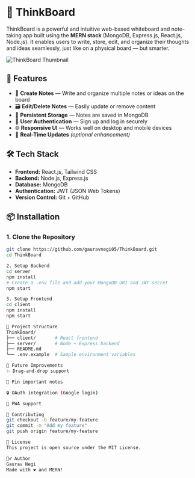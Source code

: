 # 🧠 ThinkBoard

ThinkBoard is a powerful and intuitive web-based whiteboard and note-taking app built using the **MERN stack** (MongoDB, Express.js, React.js, Node.js). It enables users to write, store, edit, and organize their thoughts and ideas seamlessly, just like on a physical board — but smarter.

![ThinkBoard Thumbnail](C:\Users\Acer\OneDrive\Desktop\gaurav-portfolio\gaurav-portfolio\public\projects)

## 🚀 Features

- 📝 **Create Notes** — Write and organize multiple notes or ideas on the board  
- 🗃️ **Edit/Delete Notes** — Easily update or remove content  
- 💾 **Persistent Storage** — Notes are saved in MongoDB  
- 👤 **User Authentication** — Sign up and log in securely  
- 🌐 **Responsive UI** — Works well on desktop and mobile devices  
- 🧩 **Real-Time Updates** *(optional enhancement)*  

## 🛠️ Tech Stack

- **Frontend:** React.js, Tailwind CSS  
- **Backend:** Node.js, Express.js  
- **Database:** MongoDB  
- **Authentication:** JWT (JSON Web Tokens)  
- **Version Control:** Git + GitHub  

## 📦 Installation

### 1. Clone the Repository

```bash
git clone https://github.com/gauravnegi05/ThinkBoard.git
cd ThinkBoard

2. Setup Backend
cd server
npm install
# Create a .env file and add your MongoDB URI and JWT secret
npm start

3. Setup Frontend
cd client
npm install
npm start

📁 Project Structure
ThinkBoard/
├── client/       # React frontend
├── server/       # Node + Express backend
├── README.md
└── .env.example  # Sample environment variables

🌟 Future Improvements
✨ Drag-and-drop support

📌 Pin important notes

🔒 OAuth integration (Google login)

📱 PWA support

🤝 Contributing
git checkout -b feature/my-feature
git commit -m "Add my feature"
git push origin feature/my-feature

📄 License
This project is open source under the MIT License.

🙋‍♂️ Author
Gaurav Negi
Made with ❤️ and MERN!

